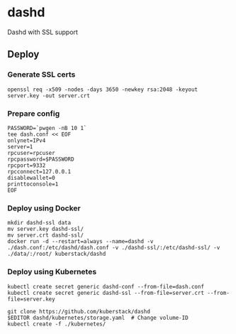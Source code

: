 # dashd
Dashd with SSL support

## Deploy

### Generate SSL certs

    openssl req -x509 -nodes -days 3650 -newkey rsa:2048 -keyout server.key -out server.crt
    
### Prepare config

    PASSWORD=`pwgen -nB 10 1`
    tee dash.conf << EOF
    onlynet=IPv4
    server=1
    rpcuser=rpcuser
    rpcpassword=$PASSWORD
    rpcport=9332
    rpcconnect=127.0.0.1
    disablewallet=0
    printtoconsole=1
    EOF

### Deploy using Docker
    
    mkdir dashd-ssl data
    mv server.key dashd-ssl/
    mv server.crt dashd-ssl/
    docker run -d --restart=always --name=dashd -v ./dash.conf:/etc/dashd/dash.conf -v ./dashd-ssl/:/etc/dashd-ssl/ -v ./data/:/root/ kuberstack/dashd

### Deploy using Kubernetes

    kubectl create secret generic dashd-conf --from-file=dash.conf
    kubectl create secret generic dashd-ssl --from-file=server.crt --from-file=server.key
    
    git clone https://github.com/kuberstack/dashd
    $EDITOR dashd/kubernetes/storage.yaml  # Change volume-ID
    kubectl create -f ./kubernetes/
